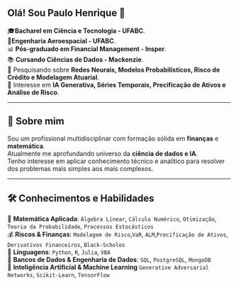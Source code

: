 ## Olá! Sou Paulo Henrique 👋  
🎓**Bacharel em Ciência e Tecnologia - UFABC**.  
🚀**Engenharia Aeroespacial - UFABC**.  
📊 **Pós-graduado em Financial Management - Insper**.  
📚 **Cursando Ciências de Dados - Mackenzie**.  
💭 Pesquisando sobre **Redes Neurais, Modelos Probabilísticos, Risco de Crédito e Modelagem Atuarial**.  
🎯 Interesse em **IA Generativa, Séries Temporais, Precificação de Ativos e Análise de Risco**. 

---
## 📌 **Sobre mim**
Sou um profissional multidisciplinar com formação sólida em **finanças** e **matemática**.  
Atualmente me aprofundando universo da **ciência de dados e IA**.   
Tenho interesse em aplicar conhecimento técnico e analítico para resolver dos problemas mais simples aos mais complexos.

---

## 🛠️ **Conhecimentos e Habilidades**

🧮 **Matemática Aplicada**: `Álgebra Linear`, `Cálculo Numérico`, `Otimização`, `Teoria da Probabilidade`, `Processos Estocásticos`  
💰 **Riscos & Finanças**: `Modelagem de Risco`,`VaR`, `ALM`,`Precificação de Ativos`, `Derivativos Financeiros`, `Black-Scholes`  
🐍 **Linguagens**: `Python`, `R`, `Julia`, `VBA`    
💾 **Bancos de Dados & Engenharia de Dados**: `SQL`, `PostgreSQL`, `MongoDB`   
🧠 **Inteligência Artificial & Machine Learning** `Generative Adversarial Networks`, `Scikit-Learn`, `TensorFlow`

